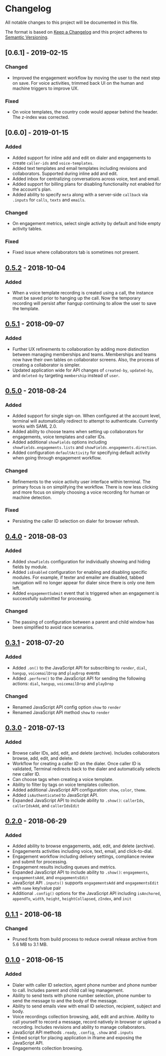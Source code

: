 # Changelog
All notable changes to this project will be documented in this file.

The format is based on [Keep a Changelog](http://keepachangelog.com/en/1.0.0/)
and this project adheres to [Semantic Versioning](http://semver.org/spec/v2.0.0.html).

## [0.6.1] - 2019-02-15
### Changed
- Improved the engagement workflow by moving the user to the next step on save. For voice activities, trimmed back UI on the human and machine triggers to improve UX.

### Fixed
- On voice templates, the country code would appear behind the header. The z-index was corrected.

## [0.6.0] - 2019-01-15
### Added
- Added support for inline add and edit on dialer and engagements to create `caller-ids` and `voice-templates`.
- Added text templates and email templates including revisions and collaborators. Supported during inline add and edit.
- Added inbox for centralizing conversations across voice, text and email.
- Added support for billing plans for disabling functionality not enabled for the account's plan.
- Added ability to specify `meta` along with a server-side `callback` via `.inputs` for `calls`, `texts` and `emails`.

### Changed
- On engagement metrics, select single activity by default and hide empty activity tables.

### Fixed
- Fixed issue where collaborators tab is sometimes not present.

## [0.5.2] - 2018-10-04
### Added
- When a voice template recording is created using a call, the instance must be saved prior to hanging up the call. Now the temporary recording will persist after hangup continuing to allow the user to save the template.

## [0.5.1] - 2018-09-07
### Added
- Further UX refinements to collaboration by adding more distinction between managing memberships and teams. Memberships and teams now have their own tables on collaborator screens. Also, the process of creating a collaborator is simpler.
- Updated application wide for  API changes of `created-by`, `updated-by`, and `deleted-by` targeting `membership` instead of `user`.

## [0.5.0] - 2018-08-24
### Added
- Added support for single sign-on. When configured at the account level, terminal will automatically redirect to attempt to authenticate. Currently works with SAML 2.0.
- Added ability to choose teams when setting up collaborators for engagements, voice templates and caller IDs.
- Added additional `showFields` options including `showFields.engagements.lists` and `showFields.engagements.direction`.
- Added configuration `defaultActivity` for specifying default activity when going through engagement workflow.

### Changed
- Refinements to the voice activity user interface within terminal. The primary focus is on simplifying the workflow. There is now less clicking and more focus on simply choosing a voice recording for human or machine detection.

### Fixed
- Persisting the caller ID selection on dialer for browser refresh.

## [0.4.0] - 2018-08-03
### Added
- Added `showFields` configuration for individually showing and hiding fields by module.
- Added `isEnabled` configuration for enabling and disabling specific modules. For example, if texter and emailer are disabled, tabbed navigation will no longer appear for dialer since there is only one item left.
- Added `engagementSubmit` event that is triggered when an engagement is successfully submitted for processing.

### Changed
- The passing of configuration between a parent and child window has been simplified to avoid race scenarios.

## [0.3.1] - 2018-07-20
### Added
- Added `.on()` to the JavaScript API for subscribing to `render`, `dial`, `hangup`, `voicemailDrop` and `playDrop` events
- Added `.perform()` to the JavaScript API for sending the following actions:  `dial`, `hangup`, `voicemailDrop` and `playDrop`

### Changed
- Renamed JavaScript API config option `show` to `render`
- Renamed JavaScript API method `show` to `render`

## [0.3.0] - 2018-07-13
### Added
- Browse caller IDs, add, edit, and delete (archive). Includes collaborators browse, add, edit, and delete.
- Workflow for creating a caller ID on the dialer. Once caller ID is validated, Terminal redirects back to the dialer and automatically selects new caller ID.
- Can choose tags when creating a voice template.
- Ability to filter by tags on voice templates collection.
- Added additional JavaScript API configuration: `show`, `color`, `theme`.
- Added `isAuthenticated` to JavaScript API.
- Expanded JavaScript API to include ability to `.show()`: `callerIds`, `callerIdsAdd`, and `callerIdsEdit`

## [0.2.0] - 2018-06-29
### Added
- Added ability to browse engagements, add, edit, and delete (archive).
- Engagements activities including voice, text, email, and click-to-dial.
- Engagement workflow including delivery settings, compliance review and submit for processing.
- Engagement results including queues and metrics.
- Expanded JavaScript API to include ability to `.show()`: `engagements`, `engagementsAdd`, and `engagementsEdit`
- JavaScript API `.inputs()` supports `engagementsAdd` and `engagementsEdit` with `name` key/value pair
- Additional `.config()` options for the JavaScript API including `isAnchored`, `appendTo`, `width`, `height`, `heightCollapsed`, `zIndex`, and `init`

## [0.1.1] - 2018-06-18
### Changed
- Pruned fonts from build process to reduce overall release archive from 5.6 MB to 3.1 MB.

## [0.1.0] - 2018-06-15
### Added
- Dialer with caller ID selection, agent phone number and phone number to call. Includes parent and child call leg management.
- Ability to send texts with phone number selection, phone number to send the message to and the body of the message.
- Ability to send emails view with email ID selection, recipient, subject and body.
- Voice recordings collection browsing, add, edit and archive. Ability to call yourself to record a message, record natively in browser or upload a recording. Includes revisions and ability to manage collaborators.
- JavaScript API methods `.ready`, `.config`, `.show` and `.inputs`
- Embed script for placing application in iframe and exposing the JavaScript API.
- Engagements collection browsing.

[0.5.2]: https://github.com/omnigage/omnigage-terminal.js/releases/tag/0.5.2
[0.5.1]: https://github.com/omnigage/omnigage-terminal.js/releases/tag/0.5.1
[0.5.0]: https://github.com/omnigage/omnigage-terminal.js/releases/tag/0.5.0
[0.4.0]: https://github.com/omnigage/omnigage-terminal.js/releases/tag/0.4.0
[0.3.1]: https://github.com/omnigage/omnigage-terminal.js/releases/tag/0.3.1
[0.3.0]: https://github.com/omnigage/omnigage-terminal.js/releases/tag/0.3.0
[0.2.0]: https://github.com/omnigage/omnigage-terminal.js/releases/tag/0.2.0
[0.1.1]: https://github.com/omnigage/omnigage-terminal.js/releases/tag/0.1.1
[0.1.0]: https://github.com/omnigage/omnigage-terminal.js/releases/tag/0.1.0
